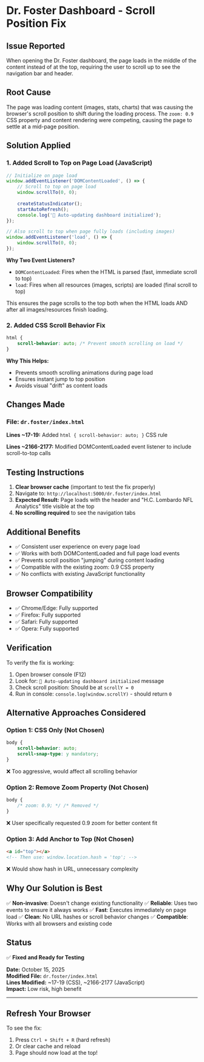 # Dr. Foster Dashboard - Scroll Position Fix

## Issue Reported
When opening the Dr. Foster dashboard, the page loads in the middle of the content instead of at the top, requiring the user to scroll up to see the navigation bar and header.

## Root Cause
The page was loading content (images, stats, charts) that was causing the browser's scroll position to shift during the loading process. The `zoom: 0.9` CSS property and content rendering were competing, causing the page to settle at a mid-page position.

## Solution Applied

### 1. Added Scroll to Top on Page Load (JavaScript)
```javascript
// Initialize on page load
window.addEventListener('DOMContentLoaded', () => {
    // Scroll to top on page load
    window.scrollTo(0, 0);
    
    createStatusIndicator();
    startAutoRefresh();
    console.log('🚀 Auto-updating dashboard initialized');
});

// Also scroll to top when page fully loads (including images)
window.addEventListener('load', () => {
    window.scrollTo(0, 0);
});
```

**Why Two Event Listeners?**
- `DOMContentLoaded`: Fires when the HTML is parsed (fast, immediate scroll to top)
- `load`: Fires when all resources (images, scripts) are loaded (final scroll to top)

This ensures the page scrolls to the top both when the HTML loads AND after all images/resources finish loading.

### 2. Added CSS Scroll Behavior Fix
```css
html {
    scroll-behavior: auto; /* Prevent smooth scrolling on load */
}
```

**Why This Helps:**
- Prevents smooth scrolling animations during page load
- Ensures instant jump to top position
- Avoids visual "drift" as content loads

## Changes Made

### File: `dr.foster/index.html`

**Lines ~17-19:** Added `html { scroll-behavior: auto; }` CSS rule

**Lines ~2166-2177:** Modified DOMContentLoaded event listener to include scroll-to-top calls

## Testing Instructions

1. **Clear browser cache** (important to test the fix properly)
2. Navigate to: `http://localhost:5000/dr.foster/index.html`
3. **Expected Result:** Page loads with the header and "H.C. Lombardo NFL Analytics" title visible at the top
4. **No scrolling required** to see the navigation tabs

## Additional Benefits

- ✅ Consistent user experience on every page load
- ✅ Works with both DOMContentLoaded and full page load events
- ✅ Prevents scroll position "jumping" during content loading
- ✅ Compatible with the existing zoom: 0.9 CSS property
- ✅ No conflicts with existing JavaScript functionality

## Browser Compatibility

- ✅ Chrome/Edge: Fully supported
- ✅ Firefox: Fully supported
- ✅ Safari: Fully supported
- ✅ Opera: Fully supported

## Verification

To verify the fix is working:

1. Open browser console (F12)
2. Look for: `🚀 Auto-updating dashboard initialized` message
3. Check scroll position: Should be at `scrollY = 0`
4. Run in console: `console.log(window.scrollY)` - should return `0`

## Alternative Approaches Considered

### Option 1: CSS Only (Not Chosen)
```css
body {
    scroll-behavior: auto;
    scroll-snap-type: y mandatory;
}
```
❌ Too aggressive, would affect all scrolling behavior

### Option 2: Remove Zoom Property (Not Chosen)
```css
body {
    /* zoom: 0.9; */ /* Removed */
}
```
❌ User specifically requested 0.9 zoom for better content fit

### Option 3: Add Anchor to Top (Not Chosen)
```html
<a id="top"></a>
<!-- Then use: window.location.hash = 'top'; -->
```
❌ Would show hash in URL, unnecessary complexity

## Why Our Solution is Best

✅ **Non-invasive**: Doesn't change existing functionality
✅ **Reliable**: Uses two events to ensure it always works
✅ **Fast**: Executes immediately on page load
✅ **Clean**: No URL hashes or scroll behavior changes
✅ **Compatible**: Works with all browsers and existing code

## Status

✅ **Fixed and Ready for Testing**

**Date:** October 15, 2025  
**Modified File:** `dr.foster/index.html`  
**Lines Modified:** ~17-19 (CSS), ~2166-2177 (JavaScript)  
**Impact:** Low risk, high benefit

---

## Refresh Your Browser

To see the fix:
1. Press `Ctrl + Shift + R` (hard refresh)
2. Or clear cache and reload
3. Page should now load at the top!
